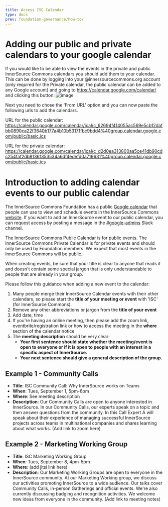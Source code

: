 ```yaml
---
title: Access ISC Calendar
type: docs
prev: foundation-governance/how-to/
---
```

# Adding our public and private calendars to your google calendar
If you would like to be able to view the events in the private and public InnerSource Commons calendars you should add them to your calendar. This can be done by logging into your @innersourcecommons.org account (only required for the Private calendar, the public calendar can be added to any Google account) and going to https://calendar.google.com/calendar/ and clicking this button: ![image](https://github.com/user-attachments/assets/3bac171f-caba-4f59-90a0-be06fce5f1fd) 

Next you need to chose the 'From URL' option and you can now paste the following urls to add the calendars. 

URL for the public calendar: https://calendar.google.com/calendar/ical/c_62694f414055ac569e5cb12dafbb0890ca22f3640b177a4b10b53171fbc9bdd4%40group.calendar.google.com/public/basic.ics 

URL for the private calendar: https://calendar.google.com/calendar/ical/c_d2d0ea313800aa5ce41db90cdc254faf2db8136f353534a6df4edefd0a719631%40group.calendar.google.com/public/basic.ics 



# Introduction to adding calendar events to our public calendar

The InnerSource Commons Foundation has a public [Google calendar] that people can use to view and schedule events in the InnerSource Commons [website](https://innersourcecommons.org/calendar/).
If you want to add an InnerSource event to our public calendar, you can request access by posting a message in the [#google-admins] Slack channel.

The InnerSource Commons Public Calendar is for public events.
The InnerSource Commons Private Calendar is for private events and should only be used by Foundation members.
We expect that most events in the InnerSource Commons will be public.

When creating events, be sure that your title is clear to anyone that reads it and doesn't contain some special jargon that is only understandable to people that are already in your group.

Please follow this guidance when adding a new event to the calendar:

1. Many people merge their InnerSource Calendar events with their other calendars, so please start the **title of your meeting or event** with 'ISC' (for InnerSource Commons).
2. Remove any other abbreviations or jargon from the **title of your event** 
3. Add date, time
4. If you're having an online meeting, then please add the zoom link, eventbrite/registration link or how to access the meeting in the **where** section of the calendar notice
5. The **meeting description** should be very clear:
   - **Your first sentence should state whether the meeting/event is open to everyone or if it is open to people with an interest in a specific aspect of InnerSource.** 
   - **Your next sentence should give a general description of the group.** 

## Example 1 - Community Calls

* **Title**: ISC Community Call: Why InnerSource works on Teams
* **When**: Tues, September 1, 5pm-6pm
* **Where**: See meeting description
* **Description**: 
Our Community Calls are open to anyone interested in InnerSource. In our Community Calls, our experts speak on a topic and then answer questions from the community. In this Call Expert A will speak about their experience of managing successful InnerSource projects across teams in multinational companies and shares learning about what works.
(Add link to zoom here)

## Example 2 - Marketing Working Group

* **Title**: ISC Marketing Working Group
* **When**: Tues, September 8, 4pm-5pm
* **Where**: (add jitsi link here)
* **Description**: 
Our Marketing Working Groups are open to everyone in the InnerSource community. At our Marketing Working group, we discuss our activities promoting InnerSource to a wide audience. Our talks cover Community Calls, in-person Gatherings and official events. We're also currently discussing badging and recognition activities. We welcome new ideas from everyone in the community.
(Add link to meeting notes)

[#google-admins]: https://app.slack.com/client/T04PXKRM0/C06V6RGLBP1
[Google calendar]: https://calendar.google.com/calendar/embed?src=c_62694f414055ac569e5cb12dafbb0890ca22f3640b177a4b10b53171fbc9bdd4%40group.calendar.google.com
